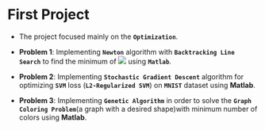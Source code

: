 # First Project
 
* The project focused mainly on the **`Optimization`**.

* **Problem 1**:  Implementing **`Newton`** algorithm with **`Backtracking Line Search`** to find the minimum of <img src="https://render.githubusercontent.com/render/math?math=f(x) = -(10x^3%2B60x - 2x^6  - 3x^4 - 12x^2)"> using **`Matlab`**.

* **Problem 2**: Implementing **`Stochastic Gradient Descent`** algorithm for optimizing  **`SVM`** loss (**`L2-Regularized SVM`**) on **`MNIST`** dataset using **Matlab**.

* **Problem 3**: Implementing **`Genetic Algorithm`** in order to solve the **`Graph Coloring Problem`**(a graph with a desired shape)with minimum number of colors using **Matlab**. 



